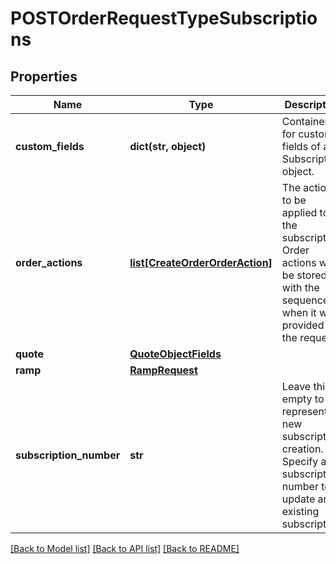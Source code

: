 # POSTOrderRequestTypeSubscriptions

## Properties
Name | Type | Description | Notes
------------ | ------------- | ------------- | -------------
**custom_fields** | **dict(str, object)** | Container for custom fields of a Subscription object.  | [optional] 
**order_actions** | [**list[CreateOrderOrderAction]**](CreateOrderOrderAction.md) | The actions to be applied to the subscription. Order actions will be stored with the sequence when it was provided in the request. | [optional] 
**quote** | [**QuoteObjectFields**](QuoteObjectFields.md) |  | [optional] 
**ramp** | [**RampRequest**](RampRequest.md) |  | [optional] 
**subscription_number** | **str** | Leave this empty to represent new subscription creation. Specify a subscription number to update an existing subscription.  | [optional] 

[[Back to Model list]](../README.md#documentation-for-models) [[Back to API list]](../README.md#documentation-for-api-endpoints) [[Back to README]](../README.md)


